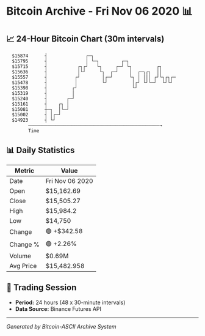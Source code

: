 # Bitcoin Archive - Fri Nov 06 2020 📊

## 📈 24-Hour Bitcoin Chart (30m intervals)

```
  $15874      ┤              ┌─┐                               
  $15795      ┤              │ └─┐        ┌─┐                  
  $15715      ┤           ┌┐┌┘   └┐     ┌─┘ └┐         ┌┐      
  $15636      ┤           │└┘     └┐  ┌─┘    │  ┌─┐┌┐  ││      
  $15557      ┤          ┌┘        │┌─┘      └┐ │ │││ ┌┘└┐┌┐┌─ 
  $15478      ┤          │         └┘         │┌┘ └┘└─┘  └┘└┘  
  $15398      ┤         ┌┘                    └┘               
  $15319      ┤         │                                      
  $15240      ┤       ┌─┘                                      
  $15161      ┤    ┌┐ │                                        
  $15081      ┼─┐  │└─┘                                        
  $15002      ┤ │┌─┘                                           
  $14923      ┤ └┘                                             
        ────────────────────────────────────────────────→
        Time
```

## 📊 Daily Statistics

| Metric | Value |
|--------|-------|
| Date | Fri Nov 06 2020 |
| Open | $15,162.69 |
| Close | $15,505.27 |
| High | $15,984.2 |
| Low | $14,750 |
| Change | 🟢 +$342.58 |
| Change % | 🟢 +2.26% |
| Volume | $0.69M |
| Avg Price | $15,482.958 |

## 📅 Trading Session

- **Period:** 24 hours (48 x 30-minute intervals)
- **Data Source:** Binance Futures API

---
*Generated by Bitcoin-ASCII Archive System*
